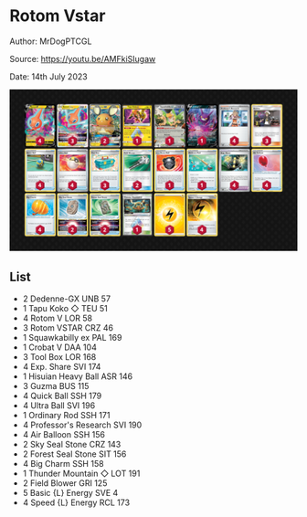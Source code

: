 # Rotom Vstar

Author: MrDogPTCGL

Source: <https://youtu.be/AMFkiSIugaw>

Date: 14th July 2023

![decklist](../../images/PAL/Rotom%20Vstar/1-%20Rotom%20Vstar.png)

## List

* 2 Dedenne-GX UNB 57
* 1 Tapu Koko ◇ TEU 51
* 4 Rotom V LOR 58
* 3 Rotom VSTAR CRZ 46
* 1 Squawkabilly ex PAL 169
* 1 Crobat V DAA 104
* 3 Tool Box LOR 168
* 4 Exp. Share SVI 174
* 1 Hisuian Heavy Ball ASR 146
* 3 Guzma BUS 115
* 4 Quick Ball SSH 179
* 4 Ultra Ball SVI 196
* 1 Ordinary Rod SSH 171
* 4 Professor's Research SVI 190
* 4 Air Balloon SSH 156
* 2 Sky Seal Stone CRZ 143
* 2 Forest Seal Stone SIT 156
* 4 Big Charm SSH 158
* 1 Thunder Mountain ◇ LOT 191
* 2 Field Blower GRI 125
* 5 Basic {L} Energy SVE 4
* 4 Speed {L} Energy RCL 173
